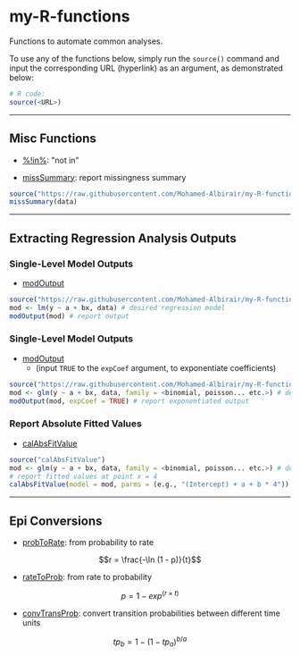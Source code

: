 # my-R-functions
Functions to automate common analyses.

To use any of the functions below, simply run the `source()` command and input the corresponding URL (hyperlink) as an argument, as demonstrated below:

``` r
# R code:
source(<URL>)
```

___

## Misc Functions

  * [%!in%](https://raw.githubusercontent.com/Mohamed-Albirair/my-R-functions/main/notin.R): "not in"
  
  * [missSummary](https://raw.githubusercontent.com/Mohamed-Albirair/my-R-functions/main/missSummary.R): report missingness summary
  
``` r
source("https://raw.githubusercontent.com/Mohamed-Albirair/my-R-functions/main/missSummary.R")
missSummary(data)
```
___

## Extracting Regression Analysis Outputs

### Single-Level Model Outputs

  * [modOutput](https://raw.githubusercontent.com/Mohamed-Albirair/my-R-functions/main/modOutput.R)
  
``` r
source("https://raw.githubusercontent.com/Mohamed-Albirair/my-R-functions/main/modOutput.R")
mod <- lm(y ~ a + bx, data) # desired regression model
modOutput(mod) # report output
```
  
### Single-Level Model Outputs

  * [modOutput](https://raw.githubusercontent.com/Mohamed-Albirair/my-R-functions/main/modOutput.R)
     - (input `TRUE` to the `expCoef` argument, to exponentiate coefficients)

``` r
source("https://raw.githubusercontent.com/Mohamed-Albirair/my-R-functions/main/modOutput.R")
mod <- glm(y ~ a + bx, data, family = <binomial, poisson... etc.>) # desired regression model
modOutput(mod, expCoef = TRUE) # report exponentiated output
```

### Report Absolute Fitted Values

  * [calAbsFitValue](https://raw.githubusercontent.com/Mohamed-Albirair/my-R-functions/main/calcAbsFitValue.R)
  
``` r
source("calAbsFitValue")
mod <- glm(y ~ a + bx, data, family = <binomial, poisson... etc.>) # desired regression model
# report fitted values at point x = 4
calAbsFitValue(model = mod, parms = (e.g., "(Intercept) + a + b * 4"))
```

___

## Epi Conversions

  * [probToRate](https://raw.githubusercontent.com/Mohamed-Albirair/my-R-functions/main/probToRate.R): from probability to rate
  
$$r = \frac{-\ln (1 - p)}{t}$$
  
  * [rateToProb](https://raw.githubusercontent.com/Mohamed-Albirair/my-R-functions/main/rateToProb.R): from rate to probability
  
$$p = 1 - exp ^ {(r \times t)}$$
  
  * [convTransProb](https://raw.githubusercontent.com/Mohamed-Albirair/my-R-functions/main/convTransProb.R): convert transition probabilities between different time units
  
$$tp_b = 1 - (1 - tp_a) ^ {b / a}$$
  
